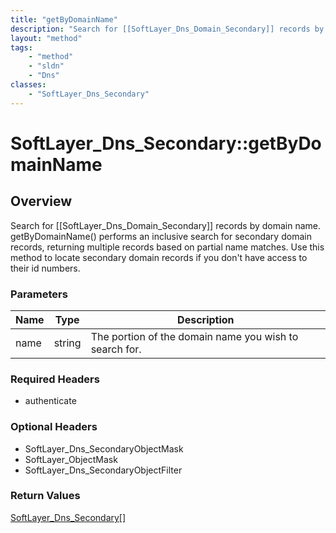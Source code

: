 ```yaml
---
title: "getByDomainName"
description: "Search for [[SoftLayer_Dns_Domain_Secondary]] records by domain name. getByDomainName() performs an inclusive search for... "
layout: "method"
tags:
    - "method"
    - "sldn"
    - "Dns"
classes:
    - "SoftLayer_Dns_Secondary"
---
```

# SoftLayer_Dns_Secondary::getByDomainName
## Overview 
Search for [[SoftLayer_Dns_Domain_Secondary]] records by domain name. getByDomainName() performs an inclusive search for secondary domain records, returning multiple records based on partial name matches. Use this method to locate secondary domain records if you don't have access to their id numbers. 

### Parameters 
|Name | Type | Description |
| --- | --- | --- |
|name| string| The portion of the domain name you wish to search for.|


### Required Headers
* authenticate

### Optional Headers
* SoftLayer_Dns_SecondaryObjectMask
* SoftLayer_ObjectMask
* SoftLayer_Dns_SecondaryObjectFilter

### Return Values
<a href='/reference/datatypes/SoftLayer_Dns_Secondary'>SoftLayer_Dns_Secondary[] </a>
